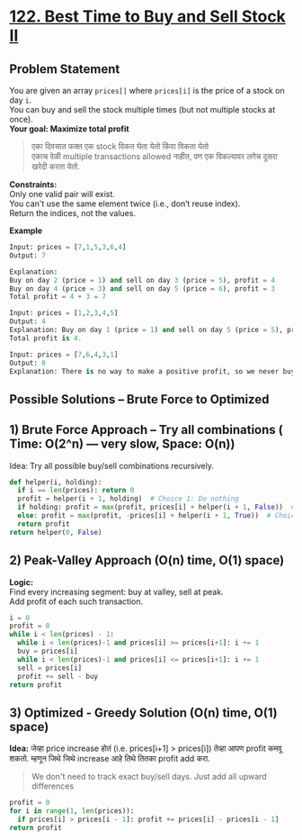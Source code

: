 # [122. Best Time to Buy and Sell Stock II](https://leetcode.com/problems/best-time-to-buy-and-sell-stock-ii/description/)

## Problem Statement
You are given an array `prices[]` where `prices[i]` is the price of a stock on day `i`.  
You can buy and sell the stock multiple times (but not multiple stocks at once).    
**Your goal: Maximize total profit**  
> एका दिवसात फक्त एक stock विकत घेता येतो किंवा विकता येतो  
> एकाच वेळी multiple transactions allowed नाहीत, पण एक विकल्यावर लगेच दुसरा खरेदी करता येतो.  

**Constraints:**  
Only one valid pair will exist.  
You can't use the same element twice (i.e., don’t reuse index).  
Return the indices, not the values.  

**Example**
```python
Input: prices = [7,1,5,3,6,4]
Output: 7

Explanation: 
Buy on day 2 (price = 1) and sell on day 3 (price = 5), profit = 4  
Buy on day 4 (price = 3) and sell on day 5 (price = 6), profit = 3  
Total profit = 4 + 3 = 7
```
```python
Input: prices = [1,2,3,4,5]
Output: 4
Explanation: Buy on day 1 (price = 1) and sell on day 5 (price = 5), profit = 5-1 = 4.
Total profit is 4.
```
```python
Input: prices = [7,6,4,3,1]
Output: 0
Explanation: There is no way to make a positive profit, so we never buy the stock to achieve the maximum profit of 0.
```
## Possible Solutions – Brute Force to Optimized
## 1) Brute Force Approach – Try all combinations ( Time: O(2^n) — very slow, Space: O(n))  
Idea: Try all possible buy/sell combinations recursively.  

```python
def helper(i, holding):
  if i == len(prices): return 0
  profit = helper(i + 1, holding)  # Choice 1: Do nothing
  if holding: profit = max(profit, prices[i] + helper(i + 1, False))  # Choice 2: Sell today
  else: profit = max(profit, -prices[i] + helper(i + 1, True))  # Choice 3: Buy today
  return profit
return helper(0, False)
```
## 2) Peak-Valley Approach (O(n) time, O(1) space)  
**Logic:**  
Find every increasing segment: buy at valley, sell at peak.  
Add profit of each such transaction.  
```python
i = 0
profit = 0
while i < len(prices) - 1:
  while i < len(prices)-1 and prices[i] >= prices[i+1]: i += 1
  buy = prices[i]
  while i < len(prices)-1 and prices[i] <= prices[i+1]: i += 1
  sell = prices[i]
  profit += sell - buy
return profit
```

## 3) Optimized - Greedy Solution (O(n) time, O(1) space)  
**Idea:** जेव्हा price increase होतं (i.e. prices[i+1] > prices[i]) तेव्हा आपण profit कमवू शकतो. म्हणून जिथे जिथे increase आहे तिथे तितका profit add करा.  
> We don't need to track exact buy/sell days. Just add all upward differences

```python
profit = 0
for i in range(1, len(prices)):
  if prices[i] > prices[i - 1]: profit += prices[i] - prices[i - 1]
return profit
```

